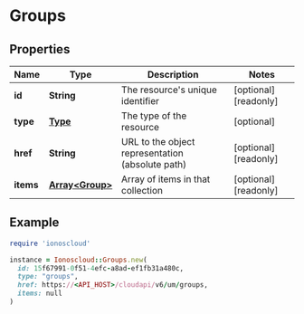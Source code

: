 # Groups

## Properties

| Name | Type | Description | Notes |
| ---- | ---- | ----------- | ----- |
| **id** | **String** | The resource&#39;s unique identifier | [optional][readonly] |
| **type** | [**Type**](Type.md) | The type of the resource | [optional] |
| **href** | **String** | URL to the object representation (absolute path) | [optional][readonly] |
| **items** | [**Array&lt;Group&gt;**](Group.md) | Array of items in that collection | [optional][readonly] |

## Example

```ruby
require 'ionoscloud'

instance = Ionoscloud::Groups.new(
  id: 15f67991-0f51-4efc-a8ad-ef1fb31a480c,
  type: "groups",
  href: https://<API_HOST>/cloudapi/v6/um/groups,
  items: null
)
```

